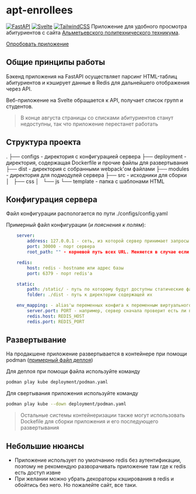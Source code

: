 # apt-enrollees

[![FastAPI](https://img.shields.io/badge/FastAPI-005571?style=for-the-badge&logo=fastapi)](https://fastapi.tiangolo.com/) [![Svelte](https://img.shields.io/badge/svelte-%23f1413d.svg?style=for-the-badge&logo=svelte&logoColor=white)](https://svelte.dev/) [![TailwindCSS](https://img.shields.io/badge/tailwindcss-%2338B2AC.svg?style=for-the-badge&logo=tailwind-css&logoColor=white)](https://tailwindcss.com/)
Приложение для удобного просмотра абитуриентов с сайта [Альметьевского политехнического техникума](https://almetpt.ru).

[Опробовать приложение](https://almetpt.mrtstg.ru)

## Общие принципы работы

Бэкенд приложения на FastAPI осуществляет парсинг HTML-таблиц абитуриентов и кэширует данные в Redis для дальнейшего отображения через API.

Веб-приложение на Svelte обращается к API, получает список групп и студентов.

> В конце августа страницы со списками абитуриентов станут недоступны, так что приложение перестанет работать

## Структура проекта

.
├── configs - директория с конфигурацией сервера
├── deployment - директория, содержащая Dockerfile и прочие файлы для развертывания
├── dist - директория с собранными webpack'ом файлами
├── modules - директория для подмодулей сервера
├── src - исходники для сборки
│   ├── css
│   └── js
└── template - папка с шаблонами HTML

## Конфигурация сервера

Файл конфигурации распологается по пути ./configs/config.yaml

Примерный файл конфигурации (*и пояснения к полям*):

```yaml
    server:
        address: 127.0.0.1 - сеть, из которой сервер принимает запросы
        port: 30000 - порт сервера
        root_path: "" - корневой путь всех URL. Меняется в случае если приложение хостится по какому-то из пути доменов

    redis:
        host: redis - hostname или адрес базы
        port: 6379 - порт redis'а

    static:
        path: /static/ - путь по которому будут доступны статические файлы
        folder: ./dist - путь к директории содержащей их

    env_mapping: - alias'ы переменных конфига к переменным виртуального окружения
        server.port: PORT - например, сервер сначала проверит есть ли переменная окружения PORT и если ее нет, то возьмет переменную из конфига, что позволяет переписывать часть значений при деплое
        redis.host: REDIS_HOST
        redis.port: REDIS_PORT
```

## Развертывание

На продакшене приложение развертывается в контейнере при помощи podman ([примерный файл деплоя](/deployment/podman.yaml))

Для деплоя при помощи файла используйте команду

```bash
podman play kube deployment/podman.yaml
```

Для свертывания приложения используйте команду

```bash
podman play kube --down deployment/podman.yaml
```

> Остальные системы контейнеризации также могут использовать Dockefile для сборки приложения и его последующего развертывания

## Небольшие нюансы

- Приложение использует по умолчанию redis без аутентификации, поэтому не рекомендую разворачивать приложение там где к redis есть доступ извне
- При желании можно убрать декораторы кэширования в redis и обойтись без него. Но пожалейте сайт, все таки.
